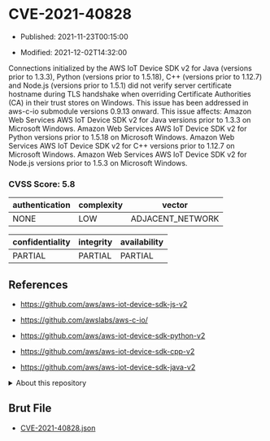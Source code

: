 # CVE-2021-40828

- Published: 2021-11-23T00:15:00

- Modified: 2021-12-02T14:32:00

Connections initialized by the AWS IoT Device SDK v2 for Java (versions prior to 1.3.3), Python (versions prior to 1.5.18), C++ (versions prior to 1.12.7) and Node.js (versions prior to 1.5.1) did not verify server certificate hostname during TLS handshake when overriding Certificate Authorities (CA) in their trust stores on Windows. This issue has been addressed in aws-c-io submodule versions 0.9.13 onward. This issue affects: Amazon Web Services AWS IoT Device SDK v2 for Java versions prior to 1.3.3 on Microsoft Windows. Amazon Web Services AWS IoT Device SDK v2 for Python versions prior to 1.5.18 on Microsoft Windows. Amazon Web Services AWS IoT Device SDK v2 for C++ versions prior to 1.12.7 on Microsoft Windows. Amazon Web Services AWS IoT Device SDK v2 for Node.js versions prior to 1.5.3 on Microsoft Windows.

### CVSS Score: **5.8**

| authentication | complexity | vector |
| --- | --- | --- |
| NONE | LOW | ADJACENT_NETWORK |

| confidentiality | integrity | availability |
| --- | --- | --- |
| PARTIAL | PARTIAL | PARTIAL |

## References

* https://github.com/aws/aws-iot-device-sdk-js-v2

* https://github.com/awslabs/aws-c-io/

* https://github.com/aws/aws-iot-device-sdk-python-v2

* https://github.com/aws/aws-iot-device-sdk-cpp-v2

* https://github.com/aws/aws-iot-device-sdk-java-v2

<details>
<summary>About this repository</summary> 

  This repository is part of the project [Live Hack CVE](https://github.com/Live-Hack-CVE). Main website can be found [www.live-hack.org](https://www.live-hack.org) 
  
  Made by [Sn0wAlice](https://github.com/Sn0wAlice) for the people that care about security and need to have a feed of the latest CVEs. Hope you enjoy it, don't forget to star the repo and follow me on [Twitter](https://twitter.com/Sn0wAlice) and [Github](https://github.com/Sn0wAlice). And that is my [personnal website](https://www.alice-snow.me/)

  - [Home Page](https://github.com/Live-Hack-CVE)
  - [Framework](https://github.com/Live-Hack-CVE/cve-framework)
  - [CVE database](https://github.com/Live-Hack-CVE/full_database)
  - [Changelog](https://github.com/Live-Hack-CVE/Changelog)
</details>

## Brut File

* [CVE-2021-40828.json](https://raw.githubusercontent.com/Live-Hack-CVE/full_database/main/cves/2021/CVE-2021-40828.json)

